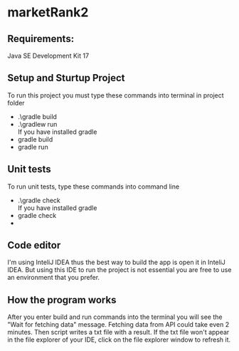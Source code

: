 # marketRank2

## Requirements:
Java SE Development Kit 17

## Setup and Sturtup Project
To run this project you must type these commands into terminal in project folder
- .\gradle build
- .\gradlew run  
If you have installed gradle
- gradle build
- gradle run

## Unit tests
To run unit tests, type these commands into command line
- .\gradle check  
If you have installed gradle
- gradle check
- 
## Code editor
I'm using InteliJ IDEA thus the best way to build the app is open it in InteliJ IDEA. But using this IDE to run the project is not essential you are free to use an environment that you prefer.

## How the program works
After you enter build and run commands into the terminal you will see the "Wait for fetching data" message. Fetching data from API could take even 2 minutes. Then script writes a txt file with a result. If the txt file won't appear in the file explorer of your IDE, click on the file explorer window to refresh it.
